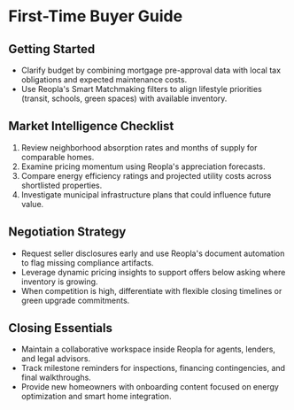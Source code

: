 # First-Time Buyer Guide

## Getting Started
- Clarify budget by combining mortgage pre-approval data with local tax obligations and expected maintenance costs.
- Use Reopla's Smart Matchmaking filters to align lifestyle priorities (transit, schools, green spaces) with available inventory.

## Market Intelligence Checklist
1. Review neighborhood absorption rates and months of supply for comparable homes.
2. Examine pricing momentum using Reopla's appreciation forecasts.
3. Compare energy efficiency ratings and projected utility costs across shortlisted properties.
4. Investigate municipal infrastructure plans that could influence future value.

## Negotiation Strategy
- Request seller disclosures early and use Reopla's document automation to flag missing compliance artifacts.
- Leverage dynamic pricing insights to support offers below asking where inventory is growing.
- When competition is high, differentiate with flexible closing timelines or green upgrade commitments.

## Closing Essentials
- Maintain a collaborative workspace inside Reopla for agents, lenders, and legal advisors.
- Track milestone reminders for inspections, financing contingencies, and final walkthroughs.
- Provide new homeowners with onboarding content focused on energy optimization and smart home integration.
